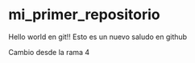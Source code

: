 # mi_primer_repositorio
Hello world en git!!
Esto es un nuevo saludo en github

Cambio desde la rama 4